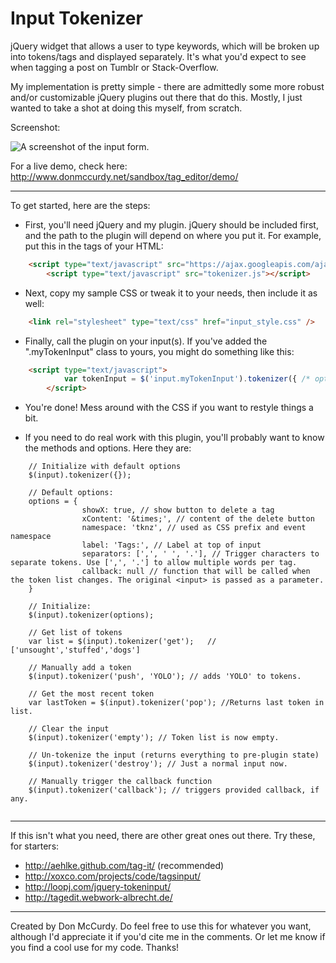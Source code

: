 Input Tokenizer
===============

jQuery widget that allows a user to type keywords, which will be broken up into tokens/tags and displayed separately. It's what you'd expect to see when tagging a post on Tumblr or Stack-Overflow.

My implementation is pretty simple - there are admittedly some more robust and/or customizable jQuery plugins out there that do this. Mostly, I just wanted to take a shot at doing this myself, from scratch.

Screenshot:

![A screenshot of the input form.](http://www.donmccurdy.net/sandbox/tag_editor/demo/screenshot3.png)

For a live demo, check here: http://www.donmccurdy.net/sandbox/tag_editor/demo/

- - -

To get started, here are the steps:

* First, you'll need jQuery and my plugin. jQuery should be included first, and the path to the plugin will depend on where you put it. For example, put this in the <head></head> tags of your HTML:

```html
    <script type="text/javascript" src="https://ajax.googleapis.com/ajax/libs/jquery/1.9.1/jquery.min.js" ></script>
		<script type="text/javascript" src="tokenizer.js"></script>
```

* Next, copy my sample CSS or tweak it to your needs, then include it as well:

```html
    <link rel="stylesheet" type="text/css" href="input_style.css" />
```

* Finally, call the plugin on your input(s). If you've added the ".myTokenInput" class to yours, you might do something like this:

```html
    <script type="text/javascript">
			var tokenInput = $('input.myTokenInput').tokenizer({ /* options */ });
		</script>
```

* You're done! Mess around with the CSS if you want to restyle things a bit.

* If you need to do real work with this plugin, you'll probably want to know the methods and options. Here they are:

```
	// Initialize with default options
	$(input).tokenizer({});

	// Default options:
	options = {
				showX: true, // show button to delete a tag
				xContent: '&times;', // content of the delete button
				namespace: 'tknz', // used as CSS prefix and event namespace
				label: 'Tags:', // Label at top of input
				separators: [',', ' ', '.'], // Trigger characters to separate tokens. Use [',', '.'] to allow multiple words per tag.
				callback: null // function that will be called when the token list changes. The original <input> is passed as a parameter.
	}

	// Initialize:
	$(input).tokenizer(options);
	
	// Get list of tokens
	var list = $(input).tokenizer('get'); 	// ['unsought','stuffed','dogs']

	// Manually add a token
	$(input).tokenizer('push', 'YOLO'); // adds 'YOLO' to tokens.

	// Get the most recent token
	var lastToken = $(input).tokenizer('pop'); //Returns last token in list.
	
	// Clear the input
	$(input).tokenizer('empty'); // Token list is now empty.

	// Un-tokenize the input (returns everything to pre-plugin state)
	$(input).tokenizer('destroy'); // Just a normal input now.

	// Manually trigger the callback function
	$(input).tokenizer('callback'); // triggers provided callback, if any.


```

- - -

If this isn't what you need, there are other great ones out there. Try these, for starters:

* http://aehlke.github.com/tag-it/ (recommended)
* http://xoxco.com/projects/code/tagsinput/
* http://loopj.com/jquery-tokeninput/
* http://tagedit.webwork-albrecht.de/

- - -

Created by Don McCurdy. Do feel free to use this for whatever you want, although I'd appreciate it if you'd cite me in the comments. Or let me know if you find a cool use for my code. Thanks! 
